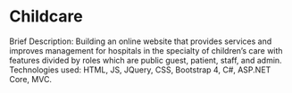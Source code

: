 # Childcare
Brief Description: Building an online website that provides services and improves management for hospitals in the specialty of children’s care with features divided by roles which are public guest, patient, staff, and admin.
Technologies used: HTML, JS, JQuery, CSS, Bootstrap 4, C#, ASP.NET Core, MVC.
